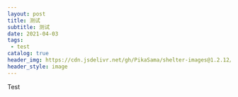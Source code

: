 ```yaml
---
layout: post
title: 测试
subtitle: 测试
date: 2021-04-03
tags:
 - test
catalog: true
header_img: https://cdn.jsdelivr.net/gh/PikaSama/shelter-images@1.2.12/images/inside.webp
header_style: image
---
```

Test